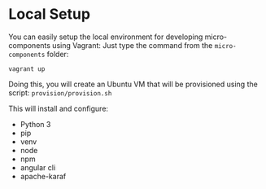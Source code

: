 # Local Setup
You can easily setup the local environment for developing micro-components using Vagrant:
Just type the command from the `micro-components` folder:
```shell
vagrant up
```
Doing this, you will create an Ubuntu VM that will be provisioned using the script: `provision/provision.sh`

This will install and configure: 
- Python 3
- pip
- venv
- node
- npm
- angular cli
- apache-karaf

